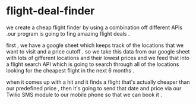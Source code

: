 # flight-deal-finder

we create a cheap flight finder by using a combination off different APIs .our program is going to fing amazing flight deals .

first , we have a google sheet which keeps track of the locations that we want to visit and a price cutoff . so we take this data from our google sheet with lots of gifferent locations and their lowest prices and we feed that into a flight search API which is going to search through all of the locations looking for the cheapest flight in the next 6 months .

when it comes up with a hit and it finds a flight that's actually cheaper than our predefined price , then it's going to send that date and price via our Twilio SMS module to our mobile phone  so that we can book it  .

